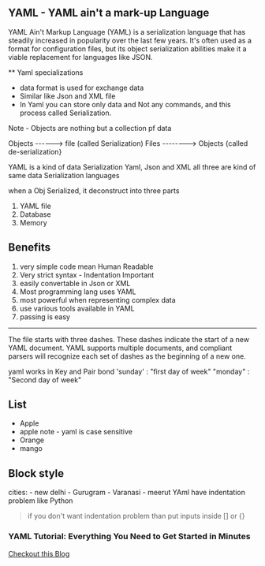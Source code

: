 ## YAML - YAML ain't a mark-up Language
YAML Ain't Markup Language (YAML) is a serialization language that has steadily increased in popularity over the last few years. It's often used as a format for configuration files, but its object serialization abilities make it a viable replacement for languages like JSON.

** Yaml specializations
- data format is used for exchange data
- Similar like Json and XML file
- In Yaml you can store only data and Not any commands, and this process called Serialization.

Note - Objects are nothing but a collection pf data

Objects ------> file (called Serialization)
Files --------> Objects {called de-serialization} 

YAML is a kind of data Serialization
Yaml, Json and XML all three are kind of same data Serialization languages

when a Obj Serialized, it deconstruct into three parts
1. YAML file
2. Database
3. Memory

## Benefits
1. very simple code mean Human Readable
2. Very strict syntax - Indentation Important
3. easily convertable in Json or XML
4. Most programming lang uses YAML
5. most powerful when representing complex data
6. use various tools available in YAML
7. passing is easy   

---
The file starts with three dashes. These dashes indicate the start of a new YAML document. YAML supports multiple documents, and compliant parsers will recognize each set of dashes as the beginning of a new one.

yaml works in Key and Pair bond
'sunday' : "first day of week"
"monday" : "Second day of week"
 
## List
- Apple
- apple note - yaml is case sensitive
- Orange
- mango

## Block style
cities:
    - new delhi
    - Gurugram
    - Varanasi
    - meerut
YAml have indentation problem like Python
> if you don't want indentation problem than put inputs inside [] or {}

### YAML Tutorial: Everything You Need to Get Started in Minutes
[Checkout this Blog ](https://www.cloudbees.com/blog/yaml-tutorial-everything-you-need-get-started)
